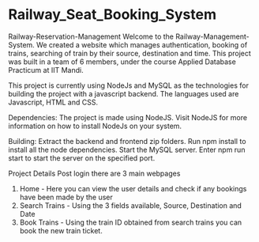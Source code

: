 # Railway_Seat_Booking_System

Railway-Reservation-Management
Welcome to the Railway-Management-System. We created a website which manages authentication, booking of trains, 
searching of train by their source, destination and time. This project was built in a team of 6 members, under the course Applied Database Practicum at IIT Mandi.


This project is currently using NodeJs and MySQL as the technologies for building the project with a javascript backend.
The languages used are Javascript, HTML and CSS.


Dependencies: 
The project is made using NodeJS. Visit NodeJS for more information on how to install NodeJs on your system.

Building: 
Extract the backend and frontend zip folders.
Run npm install to install all the node dependencies.
Start the MySQL server.
Enter npm run start to start the server on the specified port.

Project Details
Post login there are 3 main webpages
1. Home - Here you can view the user details and check if any bookings have been made by the user
2. Search Trains - Using the 3 fields available, Source, Destination and Date
3. Book Trains - Using the train ID obtained from search trains you can book the new train ticket.
